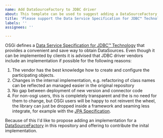 ```yaml
---
name: Add DataSourceFactory to JDBC driver
about: This template can be used to suggest adding a DataSourceFactory to a JDBC driver
title: 'Please support the Data Service Specification for JDBC™ Technology'
labels: ''
assignees: ''

---
```


OSGi defines a [Data Service Specification for JDBC™ Technology](https://docs.osgi.org/specification/osgi.cmpn/8.0.0/service.jdbc.html) that provides a convenient and save way to obtain DataSources.
Even though it can be implemented by clients it is advised that JDBC driver vendors include an implementation if possible for the following reasons:

1. The vendor has the best knowledge how to create and configure the participating objects.
2. Changes in the internal implementation, e.g. refactoring of class names can be reflected an managed easier in the original repository
3. No gap between deployment of new version and connector code
4. For non-osgi users, this is completely transparent and the is no need for them to change, but OSGi users will be happy to not reinvent the wheel, the library can just be dropped inside a framework and seaming less integrate, for example with the [JPA Specification](http://docs.osgi.org/specification/osgi.cmpn/8.0.0/service.jpa.html). 

Because of this I'd like to propose adding an implementation for a [DataSourceFactory](https://docs.osgi.org/specification/osgi.cmpn/8.0.0/service.jdbc.html#org.osgi.service.jdbc.DataSourceFactory) in this repository and offering to contribute the inital implementation.
